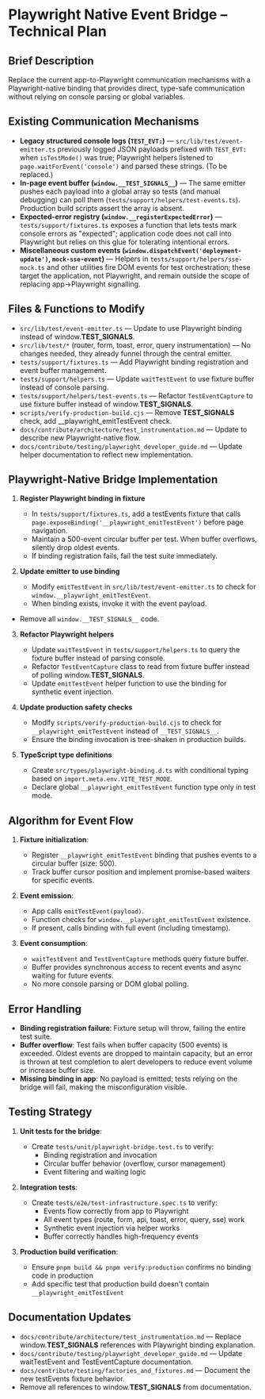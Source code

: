 # Playwright Native Event Bridge – Technical Plan

## Brief Description
Replace the current app-to-Playwright communication mechanisms with a Playwright-native binding that provides direct, type-safe communication without relying on console parsing or global variables.

## Existing Communication Mechanisms
- **Legacy structured console logs (`TEST_EVT:`)** — `src/lib/test/event-emitter.ts` previously logged JSON payloads prefixed with `TEST_EVT:` when `isTestMode()` was true; Playwright helpers listened to `page.waitForEvent('console')` and parsed these strings. (To be replaced.)
- **In-page event buffer (`window.__TEST_SIGNALS__`)** — The same emitter pushes each payload into a global array so tests (and manual debugging) can poll them (`tests/support/helpers/test-events.ts`). Production build scripts assert the array is absent.
- **Expected-error registry (`window.__registerExpectedError`)** — `tests/support/fixtures.ts` exposes a function that lets tests mark console errors as "expected"; application code does not call into Playwright but relies on this glue for tolerating intentional errors.
- **Miscellaneous custom events (`window.dispatchEvent('deployment-update')`, `mock-sse-event`)** — Helpers in `tests/support/helpers/sse-mock.ts` and other utilities fire DOM events for test orchestration; these target the application, not Playwright, and remain outside the scope of replacing app→Playwright signalling.

## Files & Functions to Modify
- `src/lib/test/event-emitter.ts` — Update to use Playwright binding instead of window.__TEST_SIGNALS__.
- `src/lib/test/*` (router, form, toast, error, query instrumentation) — No changes needed, they already funnel through the central emitter.
- `tests/support/fixtures.ts` — Add Playwright binding registration and event buffer management.
- `tests/support/helpers.ts` — Update `waitTestEvent` to use fixture buffer instead of console parsing.
- `tests/support/helpers/test-events.ts` — Refactor `TestEventCapture` to use fixture buffer instead of window.__TEST_SIGNALS__.
- `scripts/verify-production-build.cjs` — Remove __TEST_SIGNALS__ check, add __playwright_emitTestEvent check.
- `docs/contribute/architecture/test_instrumentation.md` — Update to describe new Playwright-native flow.
- `docs/contribute/testing/playwright_developer_guide.md` — Update helper documentation to reflect new implementation.

## Playwright-Native Bridge Implementation
1. **Register Playwright binding in fixture**
   - In `tests/support/fixtures.ts`, add a testEvents fixture that calls `page.exposeBinding('__playwright_emitTestEvent')` before page navigation.
   - Maintain a 500-event circular buffer per test. When buffer overflows, silently drop oldest events.
   - If binding registration fails, fail the test suite immediately.

2. **Update emitter to use binding**
   - Modify `emitTestEvent` in `src/lib/test/event-emitter.ts` to check for `window.__playwright_emitTestEvent`.
   - When binding exists, invoke it with the event payload.
  - Remove all `window.__TEST_SIGNALS__` code.

3. **Refactor Playwright helpers**
   - Update `waitTestEvent` in `tests/support/helpers.ts` to query the fixture buffer instead of parsing console.
   - Refactor `TestEventCapture` class to read from fixture buffer instead of polling window.__TEST_SIGNALS__.
   - Update `emitTestEvent` helper function to use the binding for synthetic event injection.

4. **Update production safety checks**
   - Modify `scripts/verify-production-build.cjs` to check for `__playwright_emitTestEvent` instead of `__TEST_SIGNALS__`.
   - Ensure the binding invocation is tree-shaken in production builds.

5. **TypeScript type definitions**
   - Create `src/types/playwright-binding.d.ts` with conditional typing based on `import.meta.env.VITE_TEST_MODE`.
   - Declare global `__playwright_emitTestEvent` function type only in test mode.

## Algorithm for Event Flow
1. **Fixture initialization**:
   - Register `__playwright_emitTestEvent` binding that pushes events to a circular buffer (size: 500).
   - Track buffer cursor position and implement promise-based waiters for specific events.

2. **Event emission**:
   - App calls `emitTestEvent(payload)`.
   - Function checks for `window.__playwright_emitTestEvent` existence.
   - If present, calls binding with full event (including timestamp).

3. **Event consumption**:
   - `waitTestEvent` and `TestEventCapture` methods query fixture buffer.
   - Buffer provides synchronous access to recent events and async waiting for future events.
   - No more console parsing or DOM global polling.

## Error Handling
- **Binding registration failure**: Fixture setup will throw, failing the entire test suite.
- **Buffer overflow**: Test fails when buffer capacity (500 events) is exceeded. Oldest events are dropped to maintain capacity, but an error is thrown at test completion to alert developers to reduce event volume or increase buffer size.
- **Missing binding in app**: No payload is emitted; tests relying on the bridge will fail, making the misconfiguration visible.

## Testing Strategy
1. **Unit tests for the bridge**:
   - Create `tests/unit/playwright-bridge.test.ts` to verify:
     - Binding registration and invocation
     - Circular buffer behavior (overflow, cursor management)
     - Event filtering and waiting logic

2. **Integration tests**:
   - Create `tests/e2e/test-infrastructure.spec.ts` to verify:
     - Events flow correctly from app to Playwright
     - All event types (route, form, api, toast, error, query, sse) work
     - Synthetic event injection via helper works
     - Buffer correctly handles high-frequency events

3. **Production build verification**:
   - Ensure `pnpm build && pnpm verify:production` confirms no binding code in production
   - Add specific test that production build doesn't contain `__playwright_emitTestEvent`

## Documentation Updates
- `docs/contribute/architecture/test_instrumentation.md` — Replace window.__TEST_SIGNALS__ references with Playwright binding explanation.
- `docs/contribute/testing/playwright_developer_guide.md` — Update waitTestEvent and TestEventCapture documentation.
- `docs/contribute/testing/factories_and_fixtures.md` — Document the new testEvents fixture behavior.
- Remove all references to window.__TEST_SIGNALS__ from documentation.
